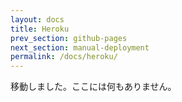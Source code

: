 ```yaml
---
layout: docs
title: Heroku
prev_section: github-pages
next_section: manual-deployment
permalink: /docs/heroku/
---
```


<!--original
---
layout: docs
title: Heroku
prev_section: github-pages
next_section: manual-deployment
permalink: /docs/heroku/
---
-->

移動しました。ここには何もありません。

<!--original
Move along, people. Nothing to see here.
-->
